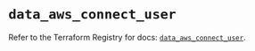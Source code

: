 # `data_aws_connect_user`

Refer to the Terraform Registry for docs: [`data_aws_connect_user`](https://registry.terraform.io/providers/hashicorp/aws/6.5.0/docs/data-sources/connect_user).
